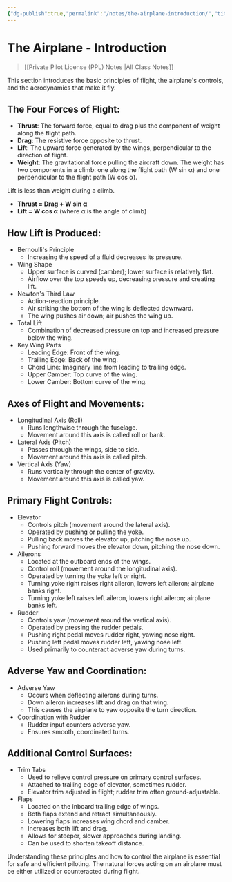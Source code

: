 ```yaml
---
{"dg-publish":true,"permalink":"/notes/the-airplane-introduction/","title":"The Airplane - Introduction","tags":["aviation","classnotes"]}
---
```



# The Airplane - Introduction
> [[Private Pilot License (PPL) Notes \|All Class Notes]]

This section introduces the basic principles of flight, the airplane's controls, and the aerodynamics that make it fly.

## The Four Forces of Flight:

- **Thrust**: The forward force, equal to drag plus the component of weight along the flight path.
- **Drag**: The resistive force opposite to thrust.
- **Lift**: The upward force generated by the wings, perpendicular to the direction of flight.
- **Weight**: The gravitational force pulling the aircraft down. The weight has two components in a climb: one along the flight path (W sin α) and one perpendicular to the flight path (W cos α).

Lift is less than weight during a climb.

- **Thrust = Drag + W sin α**
- **Lift = W cos α** (where α is the angle of climb)

## How Lift is Produced:

- Bernoulli's Principle
    - Increasing the speed of a fluid decreases its pressure.
- Wing Shape
    - Upper surface is curved (camber); lower surface is relatively flat.
    - Airflow over the top speeds up, decreasing pressure and creating lift.
- Newton's Third Law
    - Action-reaction principle.
    - Air striking the bottom of the wing is deflected downward.
    - The wing pushes air down; air pushes the wing up.
- Total Lift
    - Combination of decreased pressure on top and increased pressure below the wing.
- Key Wing Parts
    - Leading Edge: Front of the wing.
    - Trailing Edge: Back of the wing.
    - Chord Line: Imaginary line from leading to trailing edge.
    - Upper Camber: Top curve of the wing.
    - Lower Camber: Bottom curve of the wing.

## Axes of Flight and Movements:

- Longitudinal Axis (Roll)
    - Runs lengthwise through the fuselage.
    - Movement around this axis is called roll or bank.
- Lateral Axis (Pitch)
    - Passes through the wings, side to side.
    - Movement around this axis is called pitch.
- Vertical Axis (Yaw)
    - Runs vertically through the center of gravity.
    - Movement around this axis is called yaw.

## Primary Flight Controls:

- Elevator
    - Controls pitch (movement around the lateral axis).
    - Operated by pushing or pulling the yoke.
    - Pulling back moves the elevator up, pitching the nose up.
    - Pushing forward moves the elevator down, pitching the nose down.
- Ailerons
    - Located at the outboard ends of the wings.
    - Control roll (movement around the longitudinal axis).
    - Operated by turning the yoke left or right.
    - Turning yoke right raises right aileron, lowers left aileron; airplane banks right.
    - Turning yoke left raises left aileron, lowers right aileron; airplane banks left.
- Rudder
    - Controls yaw (movement around the vertical axis).
    - Operated by pressing the rudder pedals.
    - Pushing right pedal moves rudder right, yawing nose right.
    - Pushing left pedal moves rudder left, yawing nose left.
    - Used primarily to counteract adverse yaw during turns.

## Adverse Yaw and Coordination:

- Adverse Yaw
    - Occurs when deflecting ailerons during turns.
    - Down aileron increases lift and drag on that wing.
    - This causes the airplane to yaw opposite the turn direction.
- Coordination with Rudder
    - Rudder input counters adverse yaw.
    - Ensures smooth, coordinated turns.

## Additional Control Surfaces:

- Trim Tabs
    - Used to relieve control pressure on primary control surfaces.
    - Attached to trailing edge of elevator, sometimes rudder.
    - Elevator trim adjusted in flight; rudder trim often ground-adjustable.
- Flaps
    - Located on the inboard trailing edge of wings.
    - Both flaps extend and retract simultaneously.
    - Lowering flaps increases wing chord and camber.
    - Increases both lift and drag.
    - Allows for steeper, slower approaches during landing.
    - Can be used to shorten takeoff distance.

Understanding these principles and how to control the airplane is essential for safe and efficient piloting. The natural forces acting on an airplane must be either utilized or counteracted during flight.